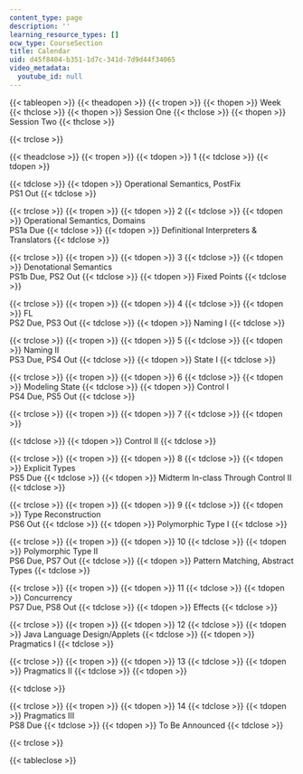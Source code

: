 ```yaml
---
content_type: page
description: ''
learning_resource_types: []
ocw_type: CourseSection
title: Calendar
uid: d45f8404-b351-1d7c-341d-7d9d44f34065
video_metadata:
  youtube_id: null
---
```


{{< tableopen >}}
{{< theadopen >}}
{{< tropen >}}
{{< thopen >}}
Week
{{< thclose >}}
{{< thopen >}}
Session One
{{< thclose >}}
{{< thopen >}}
Session Two
{{< thclose >}}

{{< trclose >}}

{{< theadclose >}}
{{< tropen >}}
{{< tdopen >}}
1
{{< tdclose >}}
{{< tdopen >}}

{{< tdclose >}}
{{< tdopen >}}
Operational Semantics, PostFix  
PS1 Out
{{< tdclose >}}

{{< trclose >}}
{{< tropen >}}
{{< tdopen >}}
2
{{< tdclose >}}
{{< tdopen >}}
Operational Semantics, Domains  
PS1a Due
{{< tdclose >}}
{{< tdopen >}}
Definitional Interpreters & Translators
{{< tdclose >}}

{{< trclose >}}
{{< tropen >}}
{{< tdopen >}}
3
{{< tdclose >}}
{{< tdopen >}}
Denotational Semantics  
PS1b Due, PS2 Out
{{< tdclose >}}
{{< tdopen >}}
Fixed Points
{{< tdclose >}}

{{< trclose >}}
{{< tropen >}}
{{< tdopen >}}
4
{{< tdclose >}}
{{< tdopen >}}
FL  
PS2 Due, PS3 Out
{{< tdclose >}}
{{< tdopen >}}
Naming I
{{< tdclose >}}

{{< trclose >}}
{{< tropen >}}
{{< tdopen >}}
5
{{< tdclose >}}
{{< tdopen >}}
Naming II  
PS3 Due, PS4 Out
{{< tdclose >}}
{{< tdopen >}}
State I
{{< tdclose >}}

{{< trclose >}}
{{< tropen >}}
{{< tdopen >}}
6
{{< tdclose >}}
{{< tdopen >}}
Modeling State
{{< tdclose >}}
{{< tdopen >}}
Control I  
PS4 Due, PS5 Out
{{< tdclose >}}

{{< trclose >}}
{{< tropen >}}
{{< tdopen >}}
7
{{< tdclose >}}
{{< tdopen >}}

{{< tdclose >}}
{{< tdopen >}}
Control II
{{< tdclose >}}

{{< trclose >}}
{{< tropen >}}
{{< tdopen >}}
8
{{< tdclose >}}
{{< tdopen >}}
Explicit Types  
PS5 Due
{{< tdclose >}}
{{< tdopen >}}
Midterm In-class Through Control II
{{< tdclose >}}

{{< trclose >}}
{{< tropen >}}
{{< tdopen >}}
9
{{< tdclose >}}
{{< tdopen >}}
Type Reconstruction  
PS6 Out
{{< tdclose >}}
{{< tdopen >}}
Polymorphic Type I
{{< tdclose >}}

{{< trclose >}}
{{< tropen >}}
{{< tdopen >}}
10
{{< tdclose >}}
{{< tdopen >}}
Polymorphic Type II  
PS6 Due, PS7 Out
{{< tdclose >}}
{{< tdopen >}}
Pattern Matching, Abstract Types
{{< tdclose >}}

{{< trclose >}}
{{< tropen >}}
{{< tdopen >}}
11
{{< tdclose >}}
{{< tdopen >}}
Concurrency  
PS7 Due, PS8 Out
{{< tdclose >}}
{{< tdopen >}}
Effects
{{< tdclose >}}

{{< trclose >}}
{{< tropen >}}
{{< tdopen >}}
12
{{< tdclose >}}
{{< tdopen >}}
Java Language Design/Applets
{{< tdclose >}}
{{< tdopen >}}
Pragmatics I
{{< tdclose >}}

{{< trclose >}}
{{< tropen >}}
{{< tdopen >}}
13
{{< tdclose >}}
{{< tdopen >}}
Pragmatics II
{{< tdclose >}}
{{< tdopen >}}

{{< tdclose >}}

{{< trclose >}}
{{< tropen >}}
{{< tdopen >}}
14
{{< tdclose >}}
{{< tdopen >}}
Pragmatics III  
PS8 Due
{{< tdclose >}}
{{< tdopen >}}
To Be Announced
{{< tdclose >}}

{{< trclose >}}

{{< tableclose >}}